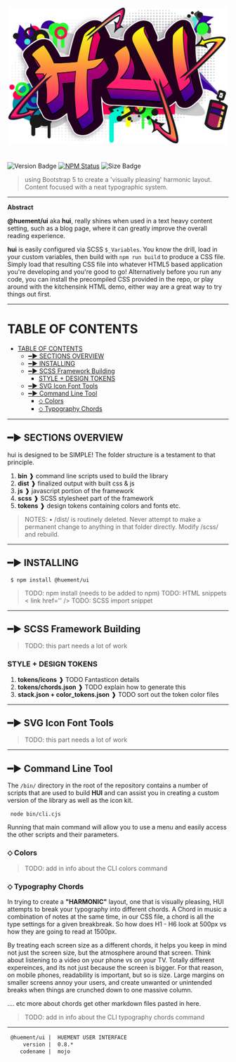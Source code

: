 <h1 align="center">
  <br>
  <img style="width: 500px; margin:0 0 1rem;" src="hui-logo.png" alt="@huement/ui logo">
  <br>
</h1>

![Version Badge](https://img.shields.io/badge/dynamic/json?url=https%3A%2F%2Fgithub.com%2Fhuement%2Fui%2Fraw%2Fmain%2Fpackage.json&query=version&style=flat-square&label=VERSION&labelColor=505050&color=3f3f3f)
[![NPM Status](https://img.shields.io/npm/dm/metatags.svg?style=flat-square)](https://www.npmjs.com/package/@huement/ui)
![Size Badge](https://img.shields.io/badge/dynamic/json?url=https%3A%2F%2Fgithub.com%2Fhuement%2Fui%2Fraw%2Fmain%2Fpackage.json&query=buildSize&style=flat-square&label=SIZE&labelColor=505050&color=3f3f3f)

> using Bootstrap 5 to create a 'visually pleasing' harmonic layout. Content focused with a neat typographic system.

------------------------

**Abstract**

**@huement/ui** aka **hui**, really shines when used in a text heavy content setting, such as a blog page, where it can greatly improve the overall reading experience.

**hui** is easily configured via SCSS `$_Variables`. You know the drill, load in your custom variables, then build with `npm run build` to produce a CSS file. Simply load that resulting CSS file into whatever HTML5 based application you're developing and you're good to go! Alternatively before you run any code, you can install the precompiled CSS provided in the repo, or play around with the kitchensink HTML demo, either way are a great way to try things out first.

------------------------

# TABLE OF CONTENTS

- [TABLE OF CONTENTS](#table-of-contents)
  - [━▶ SECTIONS OVERVIEW](#-sections-overview)
  - [━▶ INSTALLING](#-installing)
  - [━▶ SCSS Framework Building](#-scss-framework-building)
    - [STYLE + DESIGN TOKENS](#style--design-tokens)
  - [━▶ SVG Icon Font Tools](#-svg-icon-font-tools)
  - [━▶ Command Line Tool](#-command-line-tool)
    - [⬦ Colors](#-colors)
    - [⬦ Typography Chords](#-typography-chords)

------------------------

## ━▶ SECTIONS OVERVIEW

hui is designed to be SIMPLE! The folder structure is a testament to that principle.

1. **bin** ❱ command line scripts used to build the library
2. **dist** ❱ finalized output with built css & js
3. **js** ❱ javascript portion of the framework
4. **scss** ❱ SCSS stylesheet part of the framework
5. **tokens** ❱ design tokens containing colors and fonts etc.

> NOTES:
> • /dist/ is routinely deleted. Never attempt to make a permanent change to anything in that folder directly. Modify /scss/ and rebuild.

------------------------

## ━▶ INSTALLING

```shell
 $ npm install @huement/ui
```

> TODO: npm install (needs to be added to npm)
> TODO: HTML snippets < link href='' />
> TODO: SCSS import snippet

------------------------

## ━▶ SCSS Framework Building

> TODO: this part needs a lot of work

### STYLE + DESIGN TOKENS

1. **tokens/icons** ❱ TODO Fantasticon details
2. **tokens/chords.json** ❱ TODO explain how to generate this
3. **stack.json + color_tokens.json** ❱ TODO sort out the token color files

------------------------

## ━▶ SVG Icon Font Tools

> TODO: this part needs a lot of work

------------------------

## ━▶ Command Line Tool

The `/bin/` directory in the root of the repository contains a number of scripts that are used to build **HUI** and can assist you in creating a custom version of the library as well as the icon kit.

```shell
 node bin/cli.cjs
```

Running that main command will allow you to use a menu and easily access the other scripts and their parameters.

### ⬦ Colors

> TODO: add in info about the CLI colors command

### ⬦ Typography Chords

In trying to create a **"HARMONIC"** layout, one that is visually pleasing, HUI attempts to break your typography into different chords. A Chord in music a combination of notes at the same time, in our CSS file, a chord is all the type settings for a given breakbreak. So how does H1 - H6 look at 500px vs how they are going to read at 1500px.

By treating each screen size as a different chords, it helps you keep in mind not just the screen size, but the atmosphere around that screen. Think about listening to a video on your phone vs on your TV. Totally different expereinces, and its not just because the screen is bigger. For that reason, on mobile phones, readability is important, but so is size. Large margins on smaller screens annoy your users, and create unwanted or unintended breaks when things are crunched down to one massive column.

.... etc more about chords get other markdown files pasted in here.

> TODO: add in info about the CLI typography chords command
>
------------------------

```
 @huement/ui |  HUEMENT USER INTERFACE
     version |  0.8.*
    codename |  mojo
```
